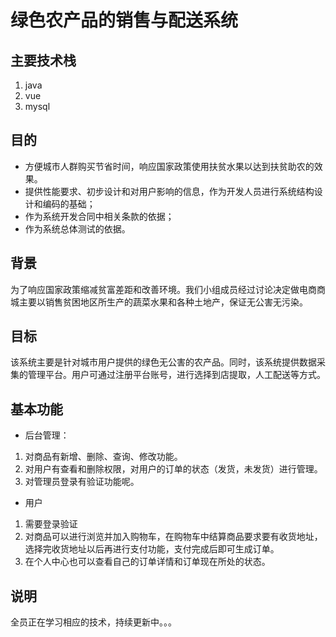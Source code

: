 # 绿色农产品的销售与配送系统
## 主要技术栈
1. java
2. vue
3. mysql
## 目的
- 方便城市人群购买节省时间，响应国家政策使用扶贫水果以达到扶贫助农的效果。
- 提供性能要求、初步设计和对用户影响的信息，作为开发人员进行系统结构设计和编码的基础；
- 作为系统开发合同中相关条款的依据；
- 作为系统总体测试的依据。
## 背景
为了响应国家政策缩减贫富差距和改善环境。我们小组成员经过讨论决定做电商商城主要以销售贫困地区所生产的蔬菜水果和各种土地产，保证无公害无污染。
## 目标
该系统主要是针对城市用户提供的绿色无公害的农产品。同时，该系统提供数据采集的管理平台。用户可通过注册平台账号，进行选择到店提取，人工配送等方式。
## 基本功能
- 后台管理：  
1. 对商品有新增、删除、查询、修改功能。
2. 对用户有查看和删除权限，对用户的订单的状态（发货，未发货）进行管理。
3. 对管理员登录有验证功能呢。
- 用户  
1. 需要登录验证
2. 对商品可以进行浏览并加入购物车，在购物车中结算商品要求要有收货地址，选择完收货地址以后再进行支付功能，支付完成后即可生成订单。
3. 在个人中心也可以查看自己的订单详情和订单现在所处的状态。

## 说明
全员正在学习相应的技术，持续更新中。。。
